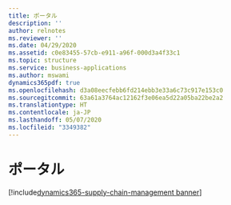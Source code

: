 ```yaml
---
title: ポータル
description: ''
author: relnotes
ms.reviewer: ''
ms.date: 04/29/2020
ms.assetid: c0e83455-57cb-e911-a96f-000d3a4f33c1
ms.topic: structure
ms.service: business-applications
ms.author: mswami
dynamics365pdf: true
ms.openlocfilehash: d3a08eecfebb6fd214ebb3e33a6c73c917e153c0
ms.sourcegitcommit: 63a61a3764ac12162f3e06ea5d22a05ba22be2a2
ms.translationtype: HT
ms.contentlocale: ja-JP
ms.lasthandoff: 05/07/2020
ms.locfileid: "3349382"
---
```

# <a name="portals"></a>ポータル

[!include[dynamics365-supply-chain-management banner](../includes/dynamics365-supply-chain-management.md)]

<!--structure start-->

<!--structure end-->



